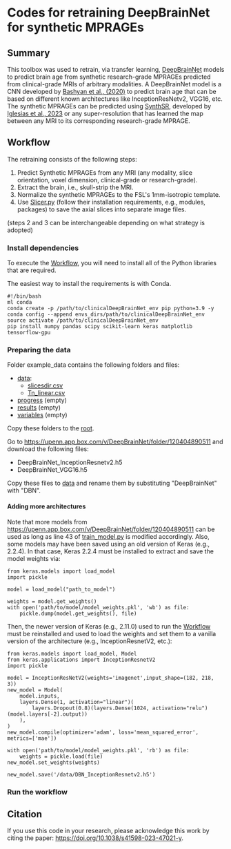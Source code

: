 # Codes for retraining DeepBrainNet for synthetic MPRAGEs

## Summary
This toolbox was used to retrain, via transfer learning, [DeepBrainNet](https://github.com/vishnubashyam/DeepBrainNet) models to predict brain age from synthetic research-grade MPRAGEs predicted from clinical-grade MRIs of arbitrary modalities. A DeepBrainNet model is a CNN developed by [Bashyan et al., (2020)](https://doi.org/10.1093%2Fbrain%2Fawaa160) to predict brain age that can be based on different known architectures like InceptionResNetv2, VGG16, etc. The synthetic MPRAGEs can be predicted using [SynthSR](https://github.com/BBillot/SynthSR/tree/main/SynthSR), developed by [Iglesias et al., 2023](https://doi.org/10.1126%2Fsciadv.add3607) or any super-resolution that has learned the map between any MRI to its corresponding research-grade MPRAGE.
## Workflow
The retraining consists of the following steps:
1. Predict Synthetic MPRAGEs from any MRI (any modality, slice orientation, voxel dimension, clinical-grade or research-grade).
2. Extract the brain, i.e., skull-strip the MRI.
3. Normalize the synthetic MPRAGEs to the FSL's 1mm-isotropic template.
4. Use [Slicer.py](https://github.com/vishnubashyam/DeepBrainNet/blob/master/Script/Slicer.py) (follow their installation requirements, e.g., modules, packages) to save the axial slices into separate image files.

(steps 2 and 3 can be interchangeable depending on what strategy is adopted)

### Install dependencies
To execute the [Workflow](https://github.com/pvaldeshernandez/Multimodal_DeepBrainNet_Clinical_BrainAge_Training/blob/main/README.md#run-the-workflow), you will need to install all of the Python libraries that are required. 

The easiest way to install the requirements is with Conda.
```
#!/bin/bash
ml conda
conda create -p /path/to/clinicalDeepBrainNet_env pip python=3.9 -y
conda config --append envs_dirs/path/to/clinicalDeepBrainNet_env
source activate /path/to/clinicalDeepBrainNet_env
pip install numpy pandas scipy scikit-learn keras matplotlib tensorflow-gpu
```

### Preparing the data
Folder example_data contains the following folders and files:
 - [data](/example_data/data):
   - [slicesdir.csv](/example_data/data/slicesdir.csv)
   - [Tn_linear.csv](/example_data/data/Tn_linear.csv)
 - [progress](/example_data/progress) (empty)
 - [results](/example_data/results) (empty)
 - [variables](/example_data/variables) (empty)

Copy these folders to the [root](/). 

Go to https://upenn.app.box.com/v/DeepBrainNet/folder/120404890511 and download the following files:
+ DeepBrainNet_InceptionResnetv2.h5
+ DeepBrainNet_VGG16.h5

Copy these files to [data](/data/slicesdir.csv) and rename them by substituting "DeepBrainNet" with "DBN".

#### Adding more architectures
Note that more models from https://upenn.app.box.com/v/DeepBrainNet/folder/120404890511 can be used as long as line 43 of [train_model.py](/train_model.py) is modified accordingly.
Also, some models may have been saved using an old version of Keras (e.g., 2.2.4). In that case, Keras 2.2.4 must be installed to extract and save the model weights via:
```
from keras.models import load_model
import pickle

model = load_model("path_to_model")

weights = model.get_weights()
with open('path/to/model/model_weights.pkl', 'wb') as file:
    pickle.dump(model.get_weights(), file)
```
Then, the newer version of Keras (e.g., 2.11.0) used to run the [Workflow](https://github.com/pvaldeshernandez/Multimodal_DeepBrainNet_Clinical_BrainAge_Training/blob/main/README.md#run-the-workflow) must be reinstalled and used to load the weights and set them to a vanilla version of the architecture (e.g., InceptionResnetV2, etc.):
```
from keras.models import load_model, Model
from keras.applications import InceptionResnetV2
import pickle

model = InceptionResNetV2(weights='imagenet',input_shape=(182, 218, 3))
new_model = Model(
    model.inputs,
    layers.Dense(1, activation="linear")(
        layers.Dropout(0.8)(layers.Dense(1024, activation="relu")(model.layers[-2].output))
    ),
)
new_model.compile(optimizer='adam', loss='mean_squared_error', metrics=['mae'])

with open('path/to/model/model_weights.pkl', 'rb') as file:
    weights = pickle.load(file)
new_model.set_weights(weights)

new_model.save('/data/DBN_InceptionResnetv2.h5')

```

### Run the workflow

## Citation
If you use this code in your research, please acknowledge this work by citing the
paper: https://doi.org/10.1038/s41598-023-47021-y.
